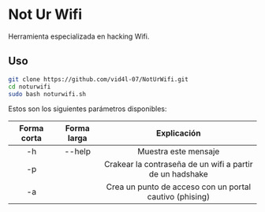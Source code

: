 # Not Ur Wifi

Herramienta especializada en hacking Wifi.

## Uso

```bash
git clone https://github.com/vid4l-07/NotUrWifi.git
cd noturwifi
sudo bash noturwifi.sh
```
Estos son los siguientes parámetros disponibles:

| Forma corta | Forma larga | Explicación |
| :----------: | :---------: | :-----------: |
|-h | -\-help| Muestra este mensaje |
|-p||	Crakear la contraseña de un wifi a partir de un hadshake
|-a||	Crea un punto de acceso con un portal cautivo (phising)
